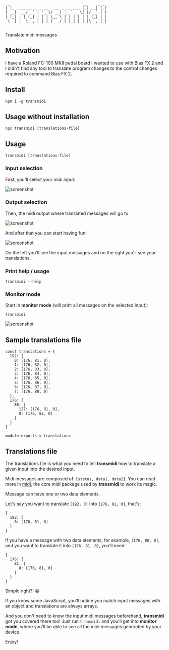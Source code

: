 ```
 _                                 _     _ _
| |_ _ __ __ _ _ __  ___ _ __ ___ (_) __| (_)
| __| '__/ _` | '_ \/ __| '_ ` _ \| |/ _` | |
| |_| | | (_| | | | \__ \ | | | | | | (_| | |
 \__|_|  \__,_|_| |_|___/_| |_| |_|_|\__,_|_|
 
```

Translate midi messages

## Motivation

I have a Roland FC-100 MKII pedal board I wanted to use with Bias FX 2 and I didn't find any tool to translate program changes to the control changes required to command Bias FX 2.

## Install

`npm i -g transmidi`

## Usage without installation

`npx transmidi [translations-file]`

## Usage

`transmidi [translations-file]`

### Input selection
First, you'll select your midi input:

![screenshot](https://cldup.com/WM36iJa1vg-3000x3000.png)

### Output selection

Then, the midi output where translated messages will go to:

![screenshot](https://cldup.com/lP60t6eden-3000x3000.png)

And after that you can start having fun!

![screenshot](https://cldup.com/5oA5MZoH0d-3000x3000.png)

On the left you'll see the input messages and on the right you'll see your translations.

### Print help / usage

`transmidi --help`

### Monitor mode

Start in **monitor mode** (will print all messages on the selected input):

`transmidi`

![screenshot](https://cldup.com/SdLKB63eey-3000x3000.png)

## Sample translations file

```
const translations = {
  192: {
    0: [176, 81, 0],
    1: [176, 82, 0],
    2: [176, 83, 0],
    3: [176, 84, 0],
    4: [176, 85, 0],
    5: [176, 86, 0],
    6: [176, 87, 0],
    7: [176, 88, 0]
  },
  176: {
    80: {
      127: [176, 81, 0],
      0: [176, 82, 0]
    }
  }
}

module.exports = translations
```

## Translations file

The translations file is what you need to tell **transmidi** how to translate a given input into the desired input.

Midi messages are composed of: `[status, data1, data2]`.
You can read more in [midi](https://www.npmjs.com/package/midi), the core midi package used by **transmidi** to work its magic.

Message can have one or two data elements.

Let's say you want to translate `[192, 0]` into `[176, 81, 0]`, that's:

```
{
  192: {
    0: [176, 81, 0]
  }
}
```

If you have a message with two data elements, for example, `[176, 80, 0]`, and you want to translate it into `[176, 81, 0]`, you'll need:

```
{
  176: {
    81: {
      0: [176, 81, 0]
    } 
  }
}
```

Simple right?! 😁

If you know some JavaScript, you'll notice you match input messages with an object and translations are always arrays.

And you don't need to know the input midi messages beforehand, **transmidi** got you covered there too! Just run `transmidi` and you'll get into **monitor mode**, where you'll be able to see all the midi messages generated by your device.

Enjoy!
